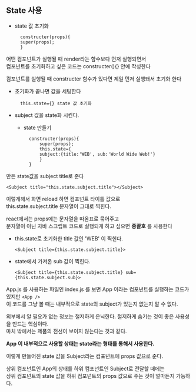 ## State 사용

- state 값 초기화

        constructer(props){
        super(props);
        }

어떤 컴포넌트가 실행될 때 render라는 함수보다 먼저 실행되면서<br>
컴포넌트를 초기화하고 싶은 코드는 constructer(){} 안에 작성한다

컴포넌트를 실행될 때 constructer 함수가 있다면 제일 먼저 실행돼서 초기화 한다

- 초기화가 끝나면 값을 세팅한다

        this.state={} state 값 초기화

- subject 값을 state화 시킨다.

    - state 만들기

            constructer(props){
                super(props);
                this.state={
                subject:{title:'WEB', sub:'World Wide Web!'}
                }
            }

만든 state값을 subject title로 준다

    <Subject title="this.state.subject.title"></Subject>

이렇게해서 화면 reload 하면 <Subject /> 컴포넌트 타이틀 값으로<br>
this.state.subject.title 문자열이 그대로 찍힌다.

react에서는 props에는 문자열을 따옴표로 묶어주고<br>
문자열이 아닌 자바 스크립트 코드로 실행되게 하고 싶으면 __중괄호__ 를 사용한다

- this.state로 초기화한 title 값인 'WEB' 이 찍힌다.

      <Subject title={this.state.subject.title}>
    
- state에서 가져온 sub 값이 찍힌다.

      <Subject title={this.state.subject.title} sub={this.state.subject.sub}>

App.js 를 사용하는 파일인 index.js 를 보면 App 이라는 컴포넌트를 실행하는 코드가 있지만 `<App />`<br>
이 코드를 그냥 볼 때는 내부적으로 state의 subject가 있는지 없는지 알 수 없다.<br>

외부에서 알 필요가 없는 정보는 철저하게 은닉한다. 철저하게 숨기는 것이 좋은 사용성을 만드는 핵심이다.<br>
마치 밖에서는 제품의 전선이 보이지 않는다는 것과 같다.

**App 이 내부적으로 사용할 상태는 state라는 형태를 통해서 사용한다.**

이렇게 만들어진 state 값을 Subject라는 컴포넌트에 props 값으로 준다.

상위 컴포넌트인 App의 상태를 하위 컴포넌트인 Subject로 전달할 때에는<br>
상위 컴포넌트의 state 값을 하위 컴포넌트의 props 값으로 주는 것이 얼마든지 가능하다.
